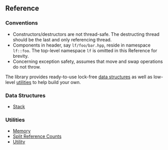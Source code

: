 ## Reference

### Conventions

- Constructors/destructors are not thread-safe.
  The destructing thread should be the last and only referencing thread.
- Components in header, say `lf/foo/bar.hpp`, reside in namespace `lf::foo`.
  The top-level namespace `lf` is omitted in this Reference for brevity.
- Concerning exception safety, assumes that move and
  swap operations do not throw.

The library provides ready-to-use lock-free [data structures](#data-structures)
as well as low-level [utilities](#utilities) to help build your own.

### Data Structures

- [Stack](lf/stack.md#header-lfstackhpp)

### Utilities

- [Memory](lf/memory.md#header-lfmemoryhpp)
- [Split Reference Counts](lf/split_ref.md#header-lfsplit_refhpp)
- [Utility](lf/utility.md#header-lfutilityhpp)

